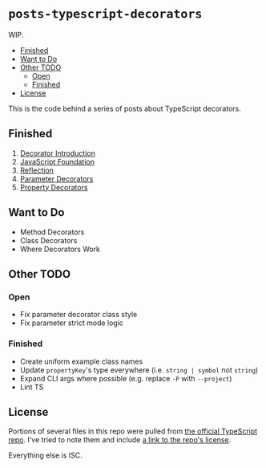 # `posts-typescript-decorators`

WIP.

<!-- MarkdownTOC -->

- [Finished](#finished)
- [Want to Do](#wanttodo)
- [Other TODO](#othertodo)
    - [Open](#open)
    - [Finished](#finished-1)
- [License](#license)

<!-- /MarkdownTOC -->
This is the code behind a series of posts about TypeScript decorators.

## Finished

1. [Decorator Introduction](https://blog.wizardsoftheweb.pro/typescript-decorators-introduction)
2. [JavaScript Foundation](https://blog.wizardsoftheweb.pro/typescript-decorators-javascript-foundation)
3. [Reflection](https://blog.wizardsoftheweb.pro/typescript-decorators-reflection)
4. [Parameter Decorators](https://blog.wizardsoftheweb.pro/typescript-decorators-parameter-decorators)
5. [Property Decorators](https://blog.wizardsoftheweb.pro/typescript-decorators-property-decorators)

## Want to Do

* Method Decorators
* Class Decorators
* Where Decorators Work

## Other TODO

### Open

* Fix parameter decorator class style
* Fix parameter strict mode logic

### Finished

* Create uniform example class names
* Update `propertyKey`'s type everywhere (i.e. `string | symbol` not `string`)
* Expand CLI args where possible (e.g. replace `-P` with `--project`)
* Lint TS

## License

Portions of several files in this repo were pulled from [the official TypeScript repo](https://github.com/Microsoft/TypeScript). I've tried to note them and include [a link to the repo's license](https://github.com/Microsoft/TypeScript/blob/master/LICENSE.txt).

Everything else is ISC.
